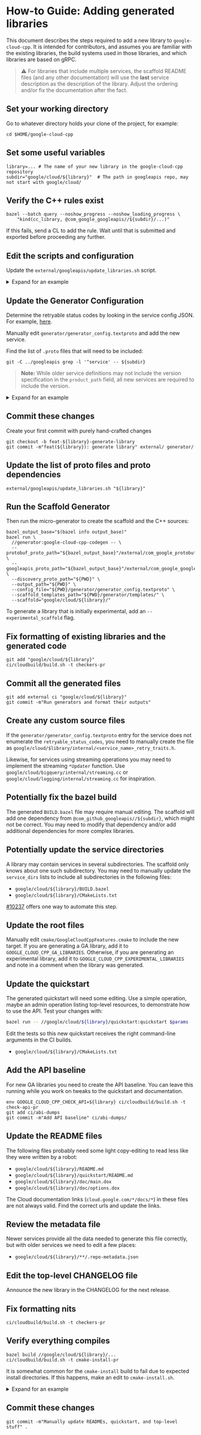 # How-to Guide: Adding generated libraries

This document describes the steps required to add a new library to
`google-cloud-cpp`. It is intended for contributors, and assumes you are
familiar with the existing libraries, the build systems used in those
libraries, and which libraries are based on gRPC.

> :warning: For libraries that include multiple services, the scaffold README
> files (and any other documentation) will use the **last** service description
> as the description of the library. Adjust the ordering and/or fix the
> documentation after the fact.

## Set your working directory

Go to whatever directory holds your clone of the project, for example:

```shell
cd $HOME/google-cloud-cpp
```

## Set some useful variables

```shell
library=... # The name of your new library in the google-cloud-cpp repository
subdir="google/cloud/${library}"  # The path in googleapis repo, may not start with google/cloud/
```

## Verify the C++ rules exist

```shell
bazel --batch query --noshow_progress --noshow_loading_progress \
    "kind(cc_library, @com_google_googleapis//${subdir}/...)"
```

If this fails, send a CL to add the rule. Wait until that is submitted and
exported before proceeding any further.

## Edit the scripts and configuration

Update the `external/googleapis/update_libraries.sh` script.

<details>
<summary>Expand for an example</summary>

```diff
diff --git a/external/googleapis/update_libraries.sh b/external/googleapis/update_libraries.sh
index cdaa0bc9f..b0381d72d 100755
--- a/external/googleapis/update_libraries.sh
+++ b/external/googleapis/update_libraries.sh
@@ -40,6 +40,11 @@ declare -A -r LIBRARIES=(
   ["logging"]="@com_google_googleapis//google/logging/v2:logging_cc_grpc"
   ["monitoring"]="@com_google_googleapis//google/monitoring/v3:monitoring_cc_grpc"
   ["pubsub"]="@com_google_googleapis//google/pubsub/v1:pubsub_cc_grpc"
+  ["secretmanager"]="$(
+    printf ",%s" \
+      "@com_google_googleapis//google/cloud/secretmanager/v1:secretmanager_cc_grpc" \
+      "@com_google_googleapis//google/cloud/secretmanager/logging/v1:logging_cc_grpc"
+  )"
   ["spanner"]="$(
     printf ",%s" \
       "@com_google_googleapis//google/spanner/v1:spanner_cc_grpc" \
```

</details>

## Update the Generator Configuration

Determine the retryable status codes by looking in the service config JSON. For
example, [here][retryable-status-codes].

Manually edit `generator/generator_config.textproto` and add the new service.

Find the list of `.proto` files that will need to be included:

```shell
git -C ../googleapis grep -l '^service' -- ${subdir}
```

> **Note:**
> While older service definitions may not include the version specification
> in the `product_path` field, all new services are required to include the
> version.

<details>
<summary>Expand for an example</summary>

```diff
diff --git a/generator/generator_config.textproto b/generator/generator_config.textproto
index ab033dde9..3753287d8 100644
--- a/generator/generator_config.textproto
+++ b/generator/generator_config.textproto
@@ -78,6 +78,14 @@ service {

 }

+# Secret Manager
+service {
+  service_proto_path: "google/cloud/secretmanager/v1/service.proto"
+  product_path: "google/cloud/secretmanager/v1"
+  initial_copyright_year: "2021"
+  retryable_status_codes: ["kUnavailable"]
+}
+
```

</details>

## Commit these changes

Create your first commit with purely hand-crafted changes

```shell
git checkout -b feat-${library}-generate-library
git commit -m"feat(${library}): generate library" external/ generator/
```

## Update the list of proto files and proto dependencies

```shell
external/googleapis/update_libraries.sh "${library}"
```

## Run the Scaffold Generator

Then run the micro-generator to create the scaffold and the C++ sources:

```shell
bazel_output_base="$(bazel info output_base)"
bazel run \
  //generator:google-cloud-cpp-codegen -- \
  --protobuf_proto_path="${bazel_output_base}"/external/com_google_protobuf/src \
  --googleapis_proto_path="${bazel_output_base}"/external/com_google_googleapis \
  --discovery_proto_path="${PWD}" \
  --output_path="${PWD}" \
  --config_file="${PWD}/generator/generator_config.textproto" \
  --scaffold_templates_path="${PWD}/generator/templates/" \
  --scaffold="google/cloud/${library}/"
```

To generate a library that is initially experimental, add an
`--experimental_scaffold` flag.

## Fix formatting of existing libraries and the generated code

```shell
git add "google/cloud/${library}"
ci/cloudbuild/build.sh -t checkers-pr
```

## Commit all the generated files

```shell
git add external ci "google/cloud/${library}"
git commit -m"Run generators and format their outputs"
```

## Create any custom source files

If the `generator/generator_config.textproto` entry for the service does not
enumerate the `retryable_status_codes`, you need to manually create the file as
`google/cloud/$library/internal/<service_name>_retry_traits.h`.

Likewise, for services using streaming operations you may need to implement the
streaming `*Updater` function. Use `google/cloud/bigquery/internal/streaming.cc`
or `google/cloud/logging/internal/streaming.cc` for inspiration.

## Potentially fix the bazel build

The generated `BUILD.bazel` file may require manual editing. The scaffold will
add one dependency from `@com_github_googleapis//${subdir}`, which might not be
correct. You may need to modify that dependency and/or add additional
dependencies for more complex libraries.

## Potentially update the service directories

A library may contain services in several subdirectories. The scaffold only
knows about one such subdirectory. You may need to manually update the
`service_dirs` lists to include all subdirectories in the following files:

- `google/cloud/${library}/BUILD.bazel`
- `google/cloud/${library}/CMakeLists.txt`

[#10237] offers one way to automate this step.

## Update the root files

Manually edit `cmake/GoogleCloudCppFeatures.cmake` to include the new target.
If you are generating a GA library, add it to `GOOGLE_CLOUD_CPP_GA_LIBRARIES`.
Otherwise, if you are generating an experimental library, add it to
`GOOGLE_CLOUD_CPP_EXPERIMENTAL_LIBRARIES` and note in a comment when the library
was generated.

## Update the quickstart

The generated quickstart will need some editing. Use a simple operation, maybe
an admin operation listing top-level resources, to demonstrate how to use the
API. Test your changes with:

```sh
bazel run -- //google/cloud/${library}/quickstart:quickstart $params
```

Edit the tests so this new quickstart receives the right command-line
arguments in the CI builds.

- `google/cloud/${library}/CMakeLists.txt`

## Add the API baseline

For new GA libraries you need to create the API baseline.  You can leave this
running while you work on tweaks to the quickstart and documentation.

```shell
env GOOGLE_CLOUD_CPP_CHECK_API=${library} ci/cloudbuild/build.sh -t check-api-pr
git add ci/abi-dumps
git commit -m"Add API baseline" ci/abi-dumps/
```

## Update the README files

The following files probably need some light copy-editing to read less like they
were written by a robot:

- `google/cloud/${library}/README.md`
- `google/cloud/${library}/quickstart/README.md`
- `google/cloud/${library}/doc/main.dox`
- `google/cloud/${library}/doc/options.dox`

The Cloud documentation links (`cloud.google.com/*/docs/*`) in these files are
not always valid. Find the correct urls and update the links.

## Review the metadata file

Newer services provide all the data needed to generate this file correctly,
but with older services we need to edit a few places:

- `google/cloud/${library}/**/.repo-metadata.json`

## Edit the top-level CHANGELOG file

Announce the new library in the CHANGELOG for the next release.

## Fix formatting nits

```shell
ci/cloudbuild/build.sh -t checkers-pr
```

## Verify everything compiles

```shell
bazel build //google/cloud/${library}/...
ci/cloudbuild/build.sh -t cmake-install-pr
```

It is somewhat common for the `cmake-install` build to fail due to expected
install directories. If this happens, make an edit to `cmake-install.sh`.

<details>
<summary>Expand for an example</summary>

```diff
diff --git a/ci/cloudbuild/builds/cmake-install.sh b/ci/cloudbuild/builds/cmake-install.sh
index c4ce00489..1858b48dc 100755
--- a/ci/cloudbuild/builds/cmake-install.sh
+++ b/ci/cloudbuild/builds/cmake-install.sh
@@ -73,6 +73,9 @@ expected_dirs+=(
   ./include/google/cloud/pubsub
   ./include/google/cloud/pubsub/internal
   ./include/google/cloud/pubsub/mocks
+  # no gRPC services in google/cloud/secretmanager/logging
+  ./include/google/cloud/secretmanager/logging
+  ./include/google/cloud/secretmanager/logging/v1
   ./include/google/cloud/spanner/admin/mocks
   ./include/google/cloud/spanner/internal
   ./include/google/cloud/spanner/mocks
```

</details>

## Commit these changes

```shell
git commit -m"Manually update READMEs, quickstart, and top-level stuff" .
```

[#10237]: https://github.com/googleapis/google-cloud-cpp/issues/10237
[retryable-status-codes]: https://github.com/googleapis/googleapis/blob/70147caca58ebf4c8cd7b96f5d569a72723e11c1/google/cloud/secretmanager/v1/secretmanager_grpc_service_config.json#L77-L80
